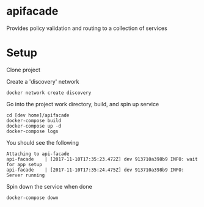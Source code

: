 # apifacade
Provides policy validation and routing to a collection of services

# Setup
Clone project

Create a 'discovery' network
```
docker network create discovery
```

Go into the project work directory, build, and spin up service
```
cd [dev home]/apifacade
docker-compose build
docker-compose up -d
docker-compose logs
```

You should see the following
```
Attaching to api-facade
api-facade    | [2017-11-10T17:35:23.472Z] dev 913710a398b9 INFO: wait for app setup
api-facade    | [2017-11-10T17:35:24.475Z] dev 913710a398b9 INFO: Server running
```

Spin down the service when done
```
docker-compose down
```
